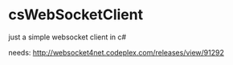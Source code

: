 csWebSocketClient
=================

just a simple websocket client in c#

needs:
http://websocket4net.codeplex.com/releases/view/91292
